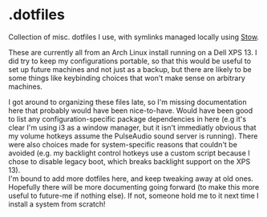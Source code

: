 # .dotfiles

Collection of misc. dotfiles I use, with symlinks managed locally using [Stow](https://www.gnu.org/software/stow/).

These are currently all from an Arch Linux install running on a Dell XPS 13. I did try to keep my configurations portable, so that this would be useful to set up future machines and not just as a backup, but there are likely to be some things like keybinding choices that won't make sense on arbitrary machines.

I got around to organizing these files late, so I'm missing documentation here that probably would have been nice-to-have. Would have been good to list any configuration-specific package dependencies in here (e.g it's clear I'm using i3 as a window manager, but it isn't immediatly obvious that my volume hotkeys assume the PulseAudio sound server is running). There were also choices made for system-specific reasons that couldn't be avoided (e.g. my backlight control hotkeys use a custom script because I chose to disable legacy boot, which breaks backlight support on the XPS 13).  
I'm bound to add more dotfiles here, and keep tweaking away at old ones. Hopefully there will be more documenting going forward (to make this more useful to future-me if nothing else). If not, someone hold me to it next time I install a system from scratch!
